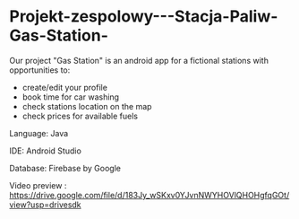 # Projekt-zespolowy---Stacja-Paliw-Gas-Station-
Our project "Gas Station" is an android app for a fictional stations with opportunities to:
- create/edit your profile
- book time for car washing
- check stations location on the map
- check prices for available fuels

<p>Language: Java</p>
<p>IDE: Android Studio</p>
<p>Database: Firebase by Google</p>

Video preview : https://drive.google.com/file/d/183Jy_wSKxv0YJvnNWYHOVlQHOHgfqGOt/view?usp=drivesdk
